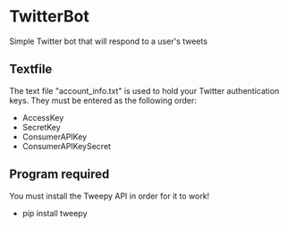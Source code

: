 # TwitterBot
Simple Twitter bot that will respond to a user's tweets

## Textfile
The text file "account_info.txt" is used to hold your Twitter authentication keys. They must be entered as the following order:

* AccessKey
* SecretKey
* ConsumerAPIKey
* ConsumerAPIKeySecret

## Program required
You must install the Tweepy API in order for it to work!
* pip install tweepy

